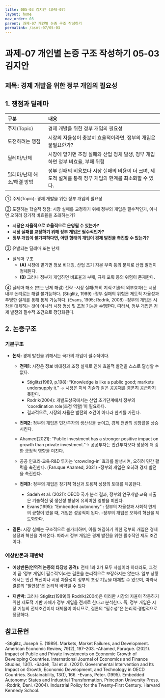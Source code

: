 ```yaml
---
title: 005-03 김지안 (과제-07)
layout: home
nav_order: 03
parent: 과제-07 개인별 논증 구조 작성하기
permalink: /asmt-07/05-03
---
```


# 과제-07 개인별 논증 구조 작성하기 05-03 김지안

## 제목: 경제 개발을 위한 정부 개입의 필요성  

## 1. 쟁점과 딜레마

| 구분 | 내용 |
|:---|:---|
| 주제(Topic) | 경제 개발을 위한 정부 개입의 필요성  |
| 도전하려는 쟁점 | 시장의 자율성이 충분히 효율적이라면, 정부의 개입은 불필요한가? |
| 딜레마/난제 | 시장에 맡기면 조정 실패와 산업 정체 발생, 정부 개입하면 정부 비효율, 부패 위험 |
| 딜레마/난제 해소/해결 방법 | 정부 실패의 비용보다 시장 실패의 비용이 더 크며, 제도적 설계를 통해 정부 개입의 한계를 최소화할 수 있다. |

① 주제(Topic): 경제 개발을 위한 정부 개입의 필요성
 
② 도전하는 학술적 쟁점: 시장 실패를 교정하기 위해 정부의 개입은 필수적인가, 아니면 오히려 장기적 비효율을 초래하는가?

- **시장은 자율적으로 효율적으로 운영될 수 있는가?**  
- **시장 실패를 교정하기 위해 정부 개입은 필수적인가?**  
- **정부 개입이 불가피하다면, 어떤 형태의 개입이 경제 발전을 촉진할 수 있는가?**

③ 유발되는 딜레마 또는 난제

- 딜레마 구조
  - **(A)** 시장에 맡기면 정보 비대칭, 산업 초기 자본 부족 등의 문제로 산업 발전이 정체된다.
  - **(B)** 그러나 정부가 개입하면 비효율과 부패, 규제 포획 등의 위험이 존재한다. 

④ 딜레마 해소 (또는 난제 해결) 전략
-시장 실패(특히 지식·기술의 외부효과)는 시장 내부 논리로는 해결 불가능하다. (Stiglitz, 1989)
-정부 실패의 위험은 제도적 자율성과 투명한 설계를 통해 통제 가능하다. (Evans, 1995; Rodrik, 2008)
-정부의 개입은 시장을 대체하는 것이 아니라 시장 형성 및 조정 기능을 수행한다.
 따라서, 정부 개입은 경제 발전의 필수적 조건으로 정당화된다.

## 2. 논증구조

### 기본구조

- **논제:** 경제 발전을 위해서는 국가의 개입이 필수적이다. 
  - **전제1:** 시장은 정보 비대칭과 조정 실패로 인해 효율적 발전을 스스로 달성할 수 없다.

    - Stiglitz(1989, p.198): “Knowledge is like a public good; markets undersupply it.”
 → 시장은 지식·기술과 같은 공공재를 충분히 공급하지 못한다.
    - Rodrik(2004): 개발도상국에서는 산업 초기단계에서 정부의 ‘coordination role(조정 역할)’이 필요하다.
	- 결과적으로, 시장의 자율은 발전의 조건이 아니라 한계를 가진다.

  - **전제2:** 정부의 개입은 민간투자의 생산성을 높이고, 경제 전반의 성장률을 상승시킨다.
    
   - Ahamed(2021): “Public investment has a stronger positive impact on growth than private investment.”→ 공공투자는 민간투자보다 성장에 더 강한 긍정적 영향을 미친다.
    - 공공 인프라·교육·R&D 투자는 ‘crowding-in’ 효과를 발생시켜, 오히려 민간 활력을 촉진한다. (Faruque Ahamed, 2021)
       -정부의 개입은 오히려 경제 발전을 촉진한다. 

  - **전제3:** 정부의 개입은 장기적 혁신과 포용적 성장의 토대를 제공한다.
      - Sadeh et al. (2021): OECD 국가 분석 결과, 정부의 연구개발·교육 지출은 기술혁신 및 생산성 향상에 유의미한 영향을 미친다. 
      - Evans(1995): “Embedded autonomy” : 정부의 자율성과 사회적 연계의 균형이 있을 때, 개입은 성공적이 된다.
         -정부의 개입은 오히려 혁신을 제도화한다. 

- **결론:** 시장 실패는 구조적으로 불가피하며, 이를 해결하기 위한 정부의 개입은 경제 성장과 혁신을 가져온다. 따라서 정부 개입은 경제 발전을 위한 필수적인 제도 조건이다. 

### 예상반론과 재반박

- **예상반론(연역적 논증의 타당성 공격):** 전제 1과 2가 모두 사실이라 하더라도, 그것이 곧 ‘정부 개입이 필수적’이라는 결론을 논리적으로 보장하지는 않는다. 일부 상황에서는 민간 혁신이나 시장 자율성이 정부의 조정 기능을 대체할 수 있으며, 따라서 결론의 “필연성”은 논리적 비약일 수 있다

- **재반박:** 그러나 Stiglitz(1989)와 Rodrik(2004)은 이러한 시장의 자율이 작동하기 위한 제도적 기반 자체가 정부 개입을 전제로 한다고 분석한다. 즉, 정부 개입은 시장 기능의 전제조건이지 대체물이 아니므로, 결론의 “필수성”은 논리적·경험적으로 정당하다.

## 참고문헌

-Stiglitz, Joseph E. (1989). Markets, Market Failures, and Development. American Economic Review, 79(2), 197–203.
-Ahamed, Faruque. (2021). Impact of Public and Private Investments on Economic Growth of Developing Countries. International Journal of Economics and Finance Studies, 13(1).
-Sadeh, Tal et al. (2021). Governmental Intervention and Its Impact on Growth, Economic Development, and Technology in OECD Countries. Sustainability, 13(1), 166.
-Evans, Peter. (1995). Embedded Autonomy: States and Industrial Transformation. Princeton University Press.
-Rodrik, Dani. (2004). Industrial Policy for the Twenty-First Century. Harvard Kennedy School.

